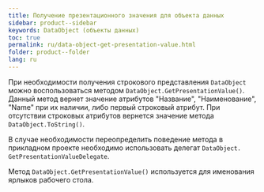 ```yaml
---
title: Получение презентационного значения для объекта данных
sidebar: product--sidebar
keywords: DataObject (объекты данных)
toc: true
permalink: ru/data-object-get-presentation-value.html
folder: product--folder
lang: ru
---
```


При необходимости получения строкового представления `DataObject` можно воспользоваться методом `DataObject.GetPresentationValue()`. Данный метод вернет значение атрибутов "Название", "Наименование", "Name" при их наличии, либо первый строковый атрибут. При отсутствии строковых атрибутов вернется значение метода `DataObject.ToString()`.

В случае необходимости переопределить поведение метода в прикладном проекте необходимо использовать делегат `DataObject. GetPresentationValueDelegate`.

Метод `DataObject.GetPresentationValue()` используется для именования ярлыков рабочего стола.
